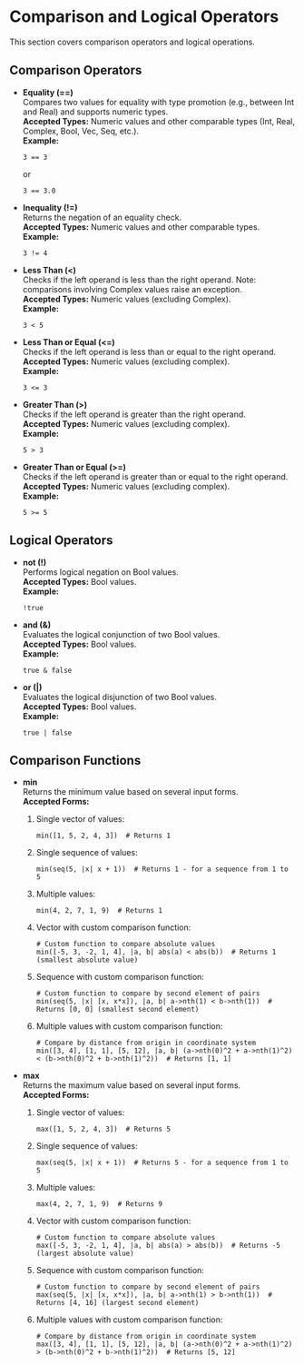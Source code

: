 # Comparison and Logical Operators

This section covers comparison operators and logical operations.

## Comparison Operators

- **Equality (==)**  
   Compares two values for equality with type promotion (e.g., between Int and Real) and supports numeric types.  
   **Accepted Types:** Numeric values and other comparable types (Int, Real, Complex, Bool, Vec, Seq, etc.).  
  **Example:**

  ```bm
  3 == 3
  ```

  or

  ```bm
  3 == 3.0
  ```

- **Inequality (!=)**  
  Returns the negation of an equality check.  
  **Accepted Types:** Numeric values and other comparable types.  
  **Example:**

  ```bm
  3 != 4
  ```

- **Less Than (<)**  
   Checks if the left operand is less than the right operand. Note: comparisons involving Complex values raise an exception.  
   **Accepted Types:** Numeric values (excluding Complex).  
  **Example:**

  ```bm
  3 < 5
  ```

- **Less Than or Equal (<=)**  
  Checks if the left operand is less than or equal to the right operand.  
  **Accepted Types:** Numeric values (excluding complex).  
  **Example:**

  ```bm
  3 <= 3
  ```

- **Greater Than (>)**  
  Checks if the left operand is greater than the right operand.  
  **Accepted Types:** Numeric values (excluding complex).  
  **Example:**

  ```bm
  5 > 3
  ```

- **Greater Than or Equal (>=)**  
  Checks if the left operand is greater than or equal to the right operand.  
  **Accepted Types:** Numeric values (excluding complex).  
  **Example:**

  ```bm
  5 >= 5
  ```

## Logical Operators

- **not (!)**  
   Performs logical negation on Bool values.  
   **Accepted Types:** Bool values.  
  **Example:**

  ```bm
  !true
  ```

- **and (&)**  
   Evaluates the logical conjunction of two Bool values.  
   **Accepted Types:** Bool values.  
  **Example:**

  ```bm
  true & false
  ```

- **or (|)**  
   Evaluates the logical disjunction of two Bool values.  
   **Accepted Types:** Bool values.  
  **Example:**

  ```bm
  true | false
  ```

## Comparison Functions

- **min**  
  Returns the minimum value based on several input forms.  
  **Accepted Forms:**  
  1. Single vector of values:

     ```bm
     min([1, 5, 2, 4, 3])  # Returns 1
     ```

  2. Single sequence of values:

     ```bm
     min(seq(5, |x| x + 1))  # Returns 1 - for a sequence from 1 to 5
     ```

  3. Multiple values:

     ```bm
     min(4, 2, 7, 1, 9)  # Returns 1
     ```

  4. Vector with custom comparison function:

     ```bm
     # Custom function to compare absolute values
     min([-5, 3, -2, 1, 4], |a, b| abs(a) < abs(b))  # Returns 1 (smallest absolute value)
     ```

  5. Sequence with custom comparison function:

     ```bm
     # Custom function to compare by second element of pairs
     min(seq(5, |x| [x, x*x]), |a, b| a->nth(1) < b->nth(1))  # Returns [0, 0] (smallest second element)
     ```

  6. Multiple values with custom comparison function:

     ```bm
     # Compare by distance from origin in coordinate system
     min([3, 4], [1, 1], [5, 12], |a, b| (a->nth(0)^2 + a->nth(1)^2) < (b->nth(0)^2 + b->nth(1)^2))  # Returns [1, 1]
     ```

- **max**  
  Returns the maximum value based on several input forms.  
  **Accepted Forms:**  
  1. Single vector of values:

     ```bm
     max([1, 5, 2, 4, 3])  # Returns 5
     ```

  2. Single sequence of values:

     ```bm
     max(seq(5, |x| x + 1))  # Returns 5 - for a sequence from 1 to 5
     ```

  3. Multiple values:

     ```bm
     max(4, 2, 7, 1, 9)  # Returns 9
     ```

  4. Vector with custom comparison function:

     ```bm
     # Custom function to compare absolute values
     max([-5, 3, -2, 1, 4], |a, b| abs(a) > abs(b))  # Returns -5 (largest absolute value)
     ```

  5. Sequence with custom comparison function:

     ```bm
     # Custom function to compare by second element of pairs
     max(seq(5, |x| [x, x*x]), |a, b| a->nth(1) > b->nth(1))  # Returns [4, 16] (largest second element)
     ```

  6. Multiple values with custom comparison function:

     ```bm
     # Compare by distance from origin in coordinate system
     max([3, 4], [1, 1], [5, 12], |a, b| (a->nth(0)^2 + a->nth(1)^2) > (b->nth(0)^2 + b->nth(1)^2))  # Returns [5, 12]
     ```

